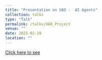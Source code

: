 ```yaml
---
title: "Presentation on UAO -  AI Agents"
collection: talks
type: "Talk"
permalink: /talks/UAO_Project
venue: ""
date: 2025-02-19
location: ""
---
```


[Click here to see](https://eur02.safelinks.protection.outlook.com/?url=https%3A%2F%2Fkdrive.infomaniak.com%2Fapp%2Fshare%2F1238794%2F7f2d8ab7-45b5-42a0-9547-de014415ab0b&data=05%7C02%7Cmidhun.xavier%40ltu.se%7Cfeb11cab952d4e7c0a2b08dd51025dc2%7C5453408ba6cd4c1e8b1018b500fb544e%7C0%7C0%7C638755792789849967%7CUnknown%7CTWFpbGZsb3d8eyJFbXB0eU1hcGkiOnRydWUsIlYiOiIwLjAuMDAwMCIsIlAiOiJXaW4zMiIsIkFOIjoiTWFpbCIsIldUIjoyfQ%3D%3D%7C0%7C%7C%7C&sdata=i9QJXWQbujypZI9lNBBrlR5swLfSrZHbaaUxMFv1eEs%3D&reserved=0)
